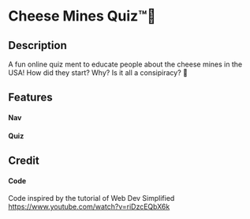 # Cheese Mines Quiz™🧀

## Description
A fun online quiz ment to educate people about the cheese mines in the USA! How did they start? Why? Is it all a consipiracy? 👀

## Features

#### Nav
#### Quiz

## Credit
#### Code
Code inspired by the tutorial of Web Dev Simplified https://www.youtube.com/watch?v=riDzcEQbX6k